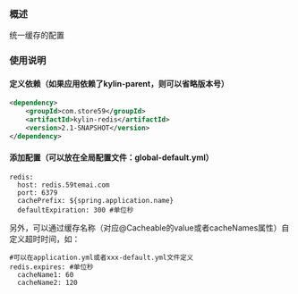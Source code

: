 ### 概述
统一缓存的配置

### 使用说明
#### 定义依赖（如果应用依赖了kylin-parent，则可以省略版本号）
```xml
<dependency>
    <groupId>com.store59</groupId>
    <artifactId>kylin-redis</artifactId>
    <version>2.1-SNAPSHOT</version>
</dependency>
```

#### 添加配置（可以放在全局配置文件：global-default.yml）
```
redis:
  host: redis.59temai.com
  port: 6379
  cachePrefix: ${spring.application.name}
  defaultExpiration: 300 #单位秒
```
另外，可以通过缓存名称（对应@Cacheable的value或者cacheNames属性）自定义超时时间，如：
```
#可以在application.yml或者xxx-default.yml文件定义
redis.expires: #单位秒
  cacheName1: 60
  cacheName2: 120
```
